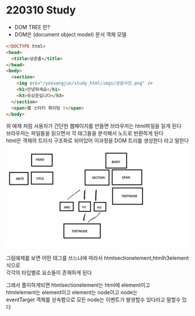 # 220310 Study

- DOM TREE 란?
- DOM은 (document object model) 문서 객체 모델

```html
<!DOCTYPE html>
<head>
  <title>상준홈</title>
</head>
<body>
  <section>
    <img src="/yoosangjun/study_html/imgs/상준사진.png" />
    <h1>안녕하세요</h1>
    <h3>유상준입니다</h3>
  </section>
  <span>웹 스터티 화이팅 !</span>
</body>
```

위 예제 처럼 사용자가 간단한 웹페이지를 만들면
브라우저는 html파일을 읽게 된다  
브라우저는 파일들을 읽으면서
각 태그들을 분석해서 노드로 반환하게 된다  
html은 객체의 트리식 구조화로 되어있어 이과정을 DOM 트리를 생성한다 라고 말한다  
![돔트리이미지](DOMTREE.png)

그림예제를 보면 어떤 태그를 쓰느냐에 따라서
htmlsectionelement,htmlh3element 식으로  
각각의 타입별로 요소들이 존재하게 된다

그래서 풀이하게되면 htmlsectionelement는 html에 element이고  
htmlelement는 element이고 element는 node이고 node는  
 eventTarget 객체를
상속함으로 모든 node는
이벤트가 발생할수 있다라고 말할수 있다
